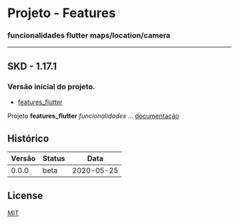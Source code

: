 # Projeto - Features

### funcionalidades flutter maps/location/camera
----


## SKD - 1.17.1

### Versão inicial do projeto.

- [features_flutter](https://github.com/isaiasnas/features_flutter)

Projeto **features_flutter** *funcionalidades* ...
[documentação](https://github.com/isaiasnas/features_flutter/blob/master/README.md)

## Histórico

Versão | Status | Data
----------|--------|-------------
0.0.0 | beta | 2020-05-25

## License

[MIT](https://github.com/isaiasnas/features_flutter/blob/master/LICENSE)